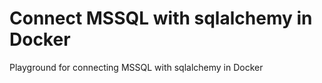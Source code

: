 # Connect MSSQL with sqlalchemy in Docker
 Playground for connecting MSSQL with sqlalchemy in Docker
